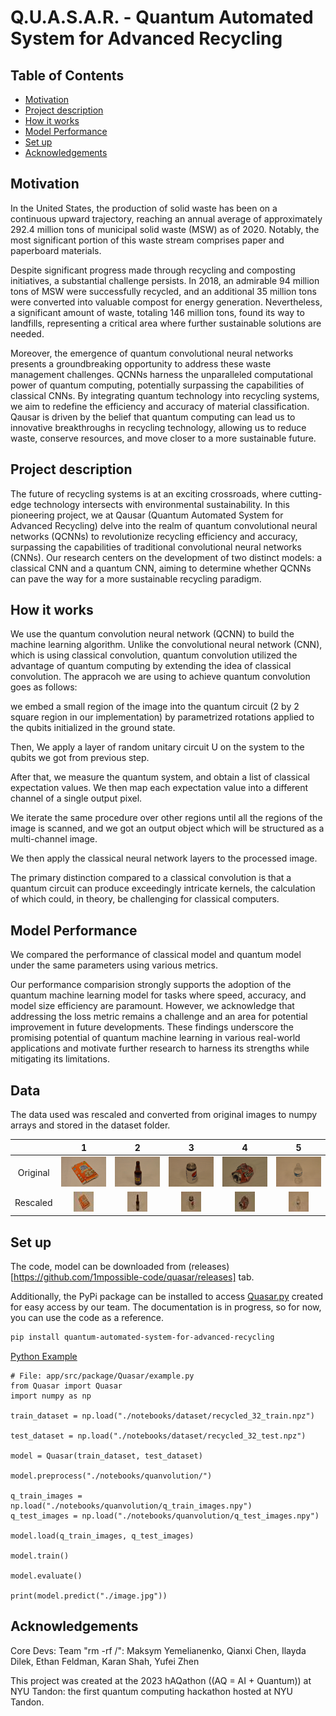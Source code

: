 # Q.U.A.S.A.R. - Quantum Automated System for Advanced Recycling

## Table of Contents

-   [Motivation](#Motivation)
-   [Project description](#Porject-description)
-   [How it works](#How-it-works)
-   [Model Performance](#Model-Performance)
-   [Set up](#Set-up)
-   [Acknowledgements](#Acknowledgements)

## Motivation

In the United States, the production of solid waste has been on a continuous upward trajectory, reaching an annual average of approximately 292.4 million tons of municipal solid waste (MSW) as of 2020. Notably, the most significant portion of this waste stream comprises paper and paperboard materials.

Despite significant progress made through recycling and composting initiatives, a substantial challenge persists. In 2018, an admirable 94 million tons of MSW were successfully recycled, and an additional 35 million tons were converted into valuable compost for energy generation. Nevertheless, a significant amount of waste, totaling 146 million tons, found its way to landfills, representing a critical area where further sustainable solutions are needed.

Moreover, the emergence of quantum convolutional neural networks presents a groundbreaking opportunity to address these waste management challenges. QCNNs harness the unparalleled computational power of quantum computing, potentially surpassing the capabilities of classical CNNs. By integrating quantum technology into recycling systems, we aim to redefine the efficiency and accuracy of material classification. Qausar is driven by the belief that quantum computing can lead us to innovative breakthroughs in recycling technology, allowing us to reduce waste, conserve resources, and move closer to a more sustainable future.

## Project description

The future of recycling systems is at an exciting crossroads, where cutting-edge technology intersects with environmental sustainability. In this pioneering project, we at Qausar (Quantum Automated System for Advanced Recycling) delve into the realm of quantum convolutional neural networks (QCNNs) to revolutionize recycling efficiency and accuracy, surpassing the capabilities of traditional convolutional neural networks (CNNs). Our research centers on the development of two distinct models: a classical CNN and a quantum CNN, aiming to determine whether QCNNs can pave the way for a more sustainable recycling paradigm.

## How it works

We use the quantum convolution neural network (QCNN) to build the machine learning algorithm. Unlike the convolutional neural network (CNN), which is using classical convolution, quantum convolution utilized the advantage of quantum computing by extending the idea of classical convolution. The appracoh we are using to achieve quantum convolution goes as follows:

we embed a small region of the image into the quantum circuit (2 by 2 square region in our implementation) by parametrized rotations applied to the qubits initialized in the ground state.

Then, We apply a layer of random unitary circuit U on the system to the qubits we got from previous step.

After that, we measure the quantum system, and obtain a list of classical expectation values. We then map each expectation value into a different channel of a single output pixel.

We iterate the same procedure over other regions until all the regions of the image is scanned, and we got an output object which will be structured as a multi-channel image.

We then apply the classical neural network layers to the processed image.

The primary distinction compared to a classical convolution is that a quantum circuit can produce exceedingly intricate kernels, the calculation of which could, in theory, be challenging for classical computers.

## Model Performance

We compared the performance of classical model and quantum model under the same parameters using various metrics.

Our performance comparision strongly supports the adoption of the quantum machine learning model for tasks where speed, accuracy, and model size efficiency are paramount. However, we acknowledge that addressing the loss metric remains a challenge and an area for potential improvement in future developments. These findings underscore the promising potential of quantum machine learning in various real-world applications and motivate further research to harness its strengths while mitigating its limitations.

## Data

The data used was rescaled and converted from original images to numpy arrays and stored in the dataset folder.

|          |                        1                        |                        2                        |                        3                        |                        4                        |                        5                        |
| :------: | :---------------------------------------------: | :---------------------------------------------: | :---------------------------------------------: | :---------------------------------------------: | :---------------------------------------------: |
| Original | ![](./app/src/notebooks/dataset/original/1.jpg) | ![](./app/src/notebooks/dataset/original/2.jpg) | ![](./app/src/notebooks/dataset/original/3.jpg) | ![](./app/src/notebooks/dataset/original/4.jpg) | ![](./app/src/notebooks/dataset/original/5.jpg) |
| Rescaled | ![](./app/src/notebooks/dataset/rescaled/1.jpg) | ![](./app/src/notebooks/dataset/rescaled/2.jpg) | ![](./app/src/notebooks/dataset/rescaled/3.jpg) | ![](./app/src/notebooks/dataset/rescaled/4.jpg) | ![](./app/src/notebooks/dataset/rescaled/5.jpg) |

## Set up

The code, model can be downloaded from (releases)[https://github.com/1mpossible-code/quasar/releases] tab.

Additionally, the PyPi package can be installed to access [Quasar.py](https://github.com/1mpossible-code/quasar/blob/5c6b9ff9319ddaac8e55c204b1a1543f66a62666/app/src/Quasar.py) created for easy access by our team.
The documentation is in progress, so for now, you can use the code as a reference.

```bash
pip install quantum-automated-system-for-advanced-recycling
```

[Python Example](./app/src/package/Quasar/example.py)

```python3
# File: app/src/package/Quasar/example.py
from Quasar import Quasar
import numpy as np

train_dataset = np.load("./notebooks/dataset/recycled_32_train.npz")

test_dataset = np.load("./notebooks/dataset/recycled_32_test.npz")

model = Quasar(train_dataset, test_dataset)

model.preprocess("./notebooks/quanvolution/")

q_train_images = np.load("./notebooks/quanvolution/q_train_images.npy")
q_test_images = np.load("./notebooks/quanvolution/q_test_images.npy")

model.load(q_train_images, q_test_images)

model.train()

model.evaluate()

print(model.predict("./image.jpg"))
```

## Acknowledgements

Core Devs: Team "rm -rf /": Maksym Yemelianenko, Qianxi Chen, Ilayda Dilek, Ethan Feldman, Karan Shah, Yufei Zhen

This project was created at the 2023 hAQathon ((AQ = AI + Quantum)) at NYU Tandon: the first quantum computing hackathon hosted at NYU Tandon.
